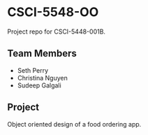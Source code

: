 # CSCI-5548-OO

Project repo for CSCI-5448-001B.

## Team Members
* Seth Perry
* Christina Nguyen
* Sudeep Galgali

## Project
Object oriented design of a food ordering app.
